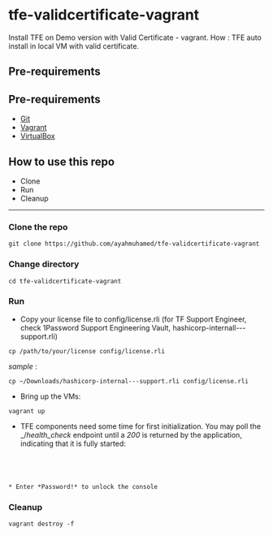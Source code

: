 # tfe-validcertificate-vagrant
Install TFE on Demo version with Valid Certificate - vagrant. How : TFE auto install in local VM with valid certificate.
## Pre-requirements

## Pre-requirements

* [Git](https://git-scm.com/book/en/v2/Getting-Started-Installing-Git) 
* [Vagrant](https://www.vagrantup.com/docs/installation)
* [VirtualBox](https://www.virtualbox.org/wiki/Downloads)


## How to use this repo

- Clone
- Run
- Cleanup

---

### Clone the repo

```
git clone https://github.com/ayahmuhamed/tfe-validcertificate-vagrant
```

### Change directory

```
cd tfe-validcertificate-vagrant
```

### Run

* Copy your license file to config/license.rli (for TF Support Engineer, check 1Password Support Engineering Vault, hashicorp-internall---support.rli)

```
cp /path/to/your/license config/license.rli
```

_sample_ :

```
cp ~/Downloads/hashicorp-internal---support.rli config/license.rli
```

* Bring up the VMs:

```
vagrant up
```


* TFE components need some time for first initialization. You may poll the _/_health_check_ endpoint until a _200_ is returned by the application, indicating that it is fully started:


```




* Enter *Password!* to unlock the console

```


### Cleanup

```
vagrant destroy -f
```

